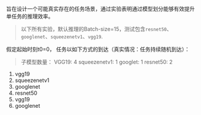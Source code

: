 旨在设计一个可能真实存在的任务场景，通过实验表明通过模型划分能够有效提升单任务的推理效率。
> 以下所有实验，默认推理的Batch-size=15，测试包含`resnet50`、`googlenet`、`squeezenetv1`、`vgg19`.

假定起始时刻t0=0， 任务以如下方式的到达（真实情况：任务持续随机到达）：
> 子模型数量：
> VGG19: 4
> squeezenetv1: 1
> googlet: 1
> resnet50: 2

1. vgg19
2. squeezenetv1
3. googlenet
4. resnet50
5. vgg19
6. googlenet
